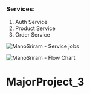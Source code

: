 ### Services:
  1. Auth Service
  2. Product Service
  3. Order Service
  
![ManoSriram - Service jobs](https://ik.imagekit.io/09vbfltqtgx/COM_MICRO-Page-2_qT8AiOXYJ.png)


![ManoSriram - Flow Chart](https://ik.imagekit.io/09vbfltqtgx/COM_MICRO-Page-1_zQq3E_sKrD.png)


# MajorProject_3
